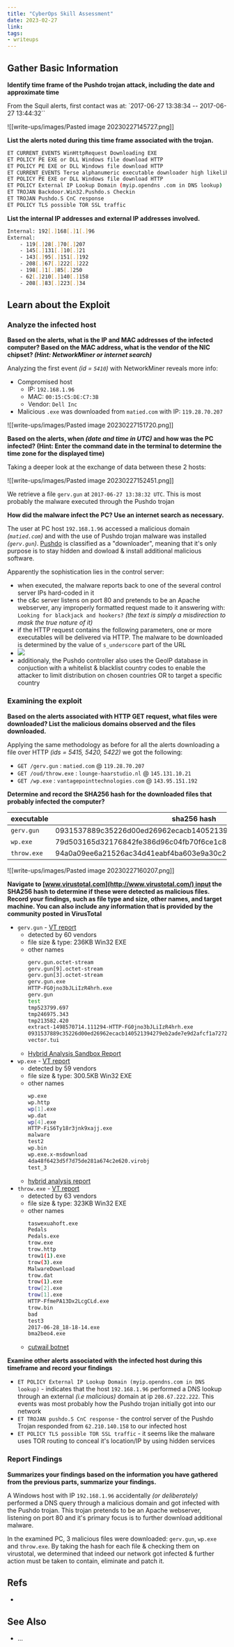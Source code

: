```yaml
---
title: "CyberOps Skill Assessment"
date: 2023-02-27
link: 
tags:
- writeups
---
```


## Gather Basic Information

**Identify time frame of the Pushdo trojan attack, including the date and approximate time**

From the Squil alerts, first contact was at: `2017-06-27 13:38:34 -- 2017-06-27 13:44:32``

![[write-ups/images/Pasted image 20230227145727.png]]

**List the alerts noted during this time frame associated with the trojan.**
```bash
ET CURRENT_EVENTS WinHttpRequest Downloading EXE
ET POLICY PE EXE or DLL Windows file download HTTP
ET POLICY PE EXE or DLL Windows file download HTTP
ET CURRENT_EVENTS Terse alphanumeric executable downloader high likelihood of being hostile
ET POLICY PE EXE or DLL Windows file download HTTP
ET POLICY External IP Lookup Domain (myip.opendns .com in DNS lookup)
ET TROJAN Backdoor.Win32.Pushdo.s Checkin
ET TROJAN Pushdo.S CnC response
ET POLICY TLS possible TOR SSL traffic
```

**List the internal IP addresses and external IP addresses involved.**

```bash
Internal: 192[.]168[.]1[.]96
External: 
	- 119[.]28[.]70[.]207
	- 145[.]131[.]10[.]21
	- 143[.]95[.]151[.]192
	- 208[.]67[.]222[.]222
	- 198[.]1[.]85[.]250
	- 62[.]210[.]140[.]158
	- 208[.]83[.]223[.]34
```

## Learn about the Exploit

### Analyze the infected host
**Based on the alerts, what is the IP and MAC addresses of the infected computer? Based on the MAC address, what is the vendor of the NIC chipset? *(Hint: NetworkMiner or internet search)***

Analyzing the first event *(id = `5410`)* with NetworkMiner reveals more info:
- Compromised host
	- IP: `192.168.1.96`
	- MAC: `00:15:C5:DE:C7:3B`
	- Vendor: `Dell Inc`
- Malicious `.exe` was downloaded from `matied.com` with IP: `119.28.70.207`

![[write-ups/images/Pasted image 20230227151720.png]]

**Based on the alerts, when *(date and time in UTC)* and how was the PC infected? (Hint: Enter the command date in the terminal to determine the time zone for the displayed time)**

Taking a deeper look at the exchange of data between these 2 hosts:

![[write-ups/images/Pasted image 20230227152451.png]]

We retrieve a file `gerv.gun` at `2017-06-27 13:38:32 UTC`. This is most probably the malware executed through the Pushdo trojan

**How did the malware infect the PC? Use an internet search as necessary.**

The user at PC host `192.168.1.96` accessed a malicious domain *(`matied.com`)* and with the use of Pushdo trojan malware was installed *(`gerv.gun`)*. [Pushdo](https://malpedia.caad.fkie.fraunhofer.de/details/win.pushdo) is classified as a "downloader", meaning that it's only purpose is to stay hidden and dowload & install additional malicious software.

Apparently the sophistication lies in the control server:
- when executed, the malware reports back to one of the several control server IPs hard-coded in it
- the c&c server listens on port 80 and pretends to be an Apache webserver, any improperly formatted request made to it answering with: `Looking for blackjack and hookers?` *(the text is simply a misdirection to mask the true nature of it)*
- if the HTTP request contains the following parameters, one or more executables will be delivered via HTTP. The malware to be downloaded is determined by the value of `s_underscore` part of the URL
- ![](https://content.secureworks.com/-/media/Images/Insights/Resources/Threat%20Analysis/038%20pushdo/pushdo-req-params.ashx?la=en&modified=20151123210941&hash=EB0060A94FC1C02A885EB4AA82A856D2)
- additionaly, the Pushdo controller also uses the GeoIP database in conjuction with a whitelist & blacklist country codes to enable the attacker to limit distribution on chosen countries OR to target a specific country

### Examining the exploit

**Based on the alerts associated with HTTP GET request, what files were downloaded? List the malicious domains observed and the files downloaded.**

Applying the same methodology as before for all the alerts downloading a file over HTTP *(ids = 5415, 5420, 5422)* we got the following:
- `GET /gerv.gun` : `matied.com` @ `119.28.70.207`
- `GET /oud/throw.exe` : `lounge-haarstudio.nl` @ `145.131.10.21`
- `GET /wp.exe` : `vantagepointtechnologies.com` @ `143.95.151.192`

**Determine and record the SHA256 hash for the downloaded files that probably infected the computer?**

| executable  | sha256 hash                                                      |
| ----------- | ---------------------------------------------------------------- |
| `gerv.gun`  | 0931537889c35226d00ed26962ecacb140521394279eb2ade7e9d2afcf1a7272 |
| `wp.exe`    | 79d503165d32176842fe386d96c04fb70f6ce1c8a485837957849297e625ea48 |
| `throw.exe` | 94a0a09ee6a21526ac34d41eabf4ba603e9a30c26e6a1dc072ff45749dfb1fe1 |

![[write-ups/images/Pasted image 20230227160207.png]]

**Navigate to [www.virustotal.com](http://www.virustotal.com/) input the SHA256 hash to determine if these were detected as malicious files. Record your findings, such as file type and size, other names, and target machine. You can also include any information that is provided by the community posted in VirusTotal**

- `gerv.gun` - [VT report](https://www.virustotal.com/gui/file/0931537889c35226d00ed26962ecacb140521394279eb2ade7e9d2afcf1a7272)
	- detected by 60 vendors
	- file size & type: 236KB Win32 EXE
	- other names
		```bash
		gerv.gun.octet-stream
		gerv.gun[9].octet-stream
		gerv.gun[3].octet-stream
		gerv.gun.exe
		HTTP-FG0jno3bJLiIzR4hrh.exe
		gerv.gun
		test
		tmp523799.697
		tmp246975.343
		tmp213582.420
		extract-1498570714.111294-HTTP-FG0jno3bJLiIzR4hrh.exe
		0931537889c35226d00ed26962ecacb140521394279eb2ade7e9d2afcf1a7272.bin
		vector.tui
		```
	- [Hybrid Analysis Sandbox Report](https://www.hybrid-analysis.com/sample/0931537889c35226d00ed26962ecacb140521394279eb2ade7e9d2afcf1a7272?environmentId=100)
- `wp.exe` - [VT report](https://www.virustotal.com/gui/file/79d503165d32176842fe386d96c04fb70f6ce1c8a485837957849297e625ea48)
	- detected by 59 vendors
	- file size & type: 300.5KB Win32 EXE
	- other names
		```bash
		wp.exe
		wp.http
		wp[1].exe
		wp.dat
		wp[4].exe
		HTTP-FiS6Ty18r3jnk9xajj.exe
		malware
		test2
		wp.bin
		wp.exe.x-msdownload
		4da48f6423d5f7d75de281a674c2e620.virobj
		test_3
		```
	- [hybrid analysis report](https://www.hybrid-analysis.com/sample/79d503165d32176842fe386d96c04fb70f6ce1c8a485837957849297e625ea48?environmentId=100)
- `throw.exe` - [VT report](https://www.virustotal.com/gui/file/94a0a09ee6a21526ac34d41eabf4ba603e9a30c26e6a1dc072ff45749dfb1fe1)
	- detected by 63 vendors
	- file size & type: 323KB Win32 EXE
	- other names
		```bash
		taswexuahoft.exe
		Pedals
		Pedals.exe
		trow.exe
		trow.http
		trow1(1).exe
		trow(3).exe
		MalwareDownload
		trow.dat
		trow(1).exe
		trow[2].exe
		trow[1].exe
		HTTP-FfmePA13Dx2LcgCLd.exe
		trow.bin
		bad
		test3
		2017-06-28_18-18-14.exe
		bma2beo4.exe
		```
	- [cutwail botnet](https://malwarebreakdown.wordpress.com/2017/06/28/rig-ek-at-188-225-78-135-delivers-pushdo-cutwail-botnet-and-relst-campaign-still-pushing-chthonic/)

**Examine other alerts associated with the infected host during this timeframe and record your findings**

- `ET POLICY External IP Lookup Domain (myip.opendns.com in DNS lookup)` - indicates that the host `192.168.1.96` performed a DNS lookup through an external *(i.e malicious)* domain at ip `208.67.222.222`. This events was most probably how the Pushdo trojan initially got into our network
- `ET TROJAN pushdo.S CnC response` - the control server of the Pushdo Trojan responded from `62.210.140.158` to our infected host
- `ET POLICY TLS possible TOR SSL traffic` - it seems like the malware uses TOR routing to conceal it's location/IP by using hidden services

### Report Findings
**Summarizes your findings based on the information you have gathered from the previous parts, summarize your findings.**

A Windows host with IP `192.168.1.96` accidentally *(or deliberately)* performed a DNS query through a malicious domain and got infected with the Pushdo trojan. This trojan pretends to be an Apache webserver, listening on port 80 and it's primary focus is to further download additional malware. 

In the examined PC, 3 malicious files were downloaded: `gerv.gun`, `wp.exe` and `throw.exe`. By taking the hash for each file & checking them on virustotal, we determined that indeed our network got infected & further action must be taken to contain, eliminate and patch it.




## Refs
- 

## See Also
- ...
